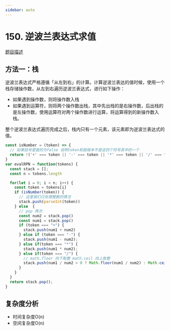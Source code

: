 ```yaml
---
sidebar: auto
---
```


# 150. 逆波兰表达式求值
[题目描述](https://leetcode.cn/problems/evaluate-reverse-polish-notation/)

## 方法一：栈

逆波兰表达式严格遵循「从左到右」的计算。计算逆波兰表达的值时候，使用一个栈存储操作数，从左到右遍历逆波兰表达式，进行如下操作：
- 如果遇到操作数，则将操作数入栈
- 如果遇到运算符，则将两个操作数出栈，其中先出栈的是右操作数，后出栈的是左操作数，使用运算符对两个操作数进行运算，将运算得到的新操作数入栈。

整个逆波兰表达式遍历完成之后，栈内只有一个元素，该元素即为逆波兰表达式的值。

```js
const isNumber = (token) => {
  // 如果括号里面的为false 说明token和就根本不是这四个符号其中的一个
  return !('+' === token || '-' === token || '*' === token || '/' === token );
}
var evalRPN = function(tokens) {
  const stack = [];
  const n = tokens.length

  for(let i = 0; i < n; i++) {
    const token = tokens[i]
    if (isNumber(token)) {
      // 这里我们只处理整数的情况
      stack.push(parseInt(token))
    } else  {
      // pop 两次
      const num2 = stack.pop()
      const num1 = stack.pop()
      if (token === "+") {
        stack.push(num1 + num2)
      } else if (token === "-") {
        stack.push(num1 - num2);
      } else if(token === "*") {
        stack.push(num1 * num2);
      } else if(token === "/") {
        // math.floor 向下取整 math.ceil 向上取整
        stack.push(num1 / num2 > 0 ? Math.floor(num1 / num2) : Math.ceil(num1 / num2));
      }
    }
  }
  return stack.pop();
}
```
## 复杂度分析
- 时间复杂度O(n)
- 空间复杂度O(n)





